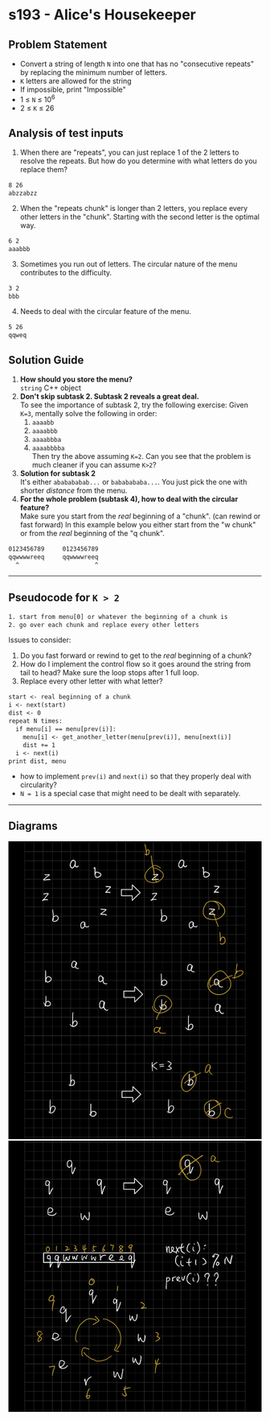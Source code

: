# s193 - Alice's Housekeeper
## Problem Statement
- Convert a string of length `N` into one that has no "consecutive repeats" by replacing the minimum number of letters.
- `K` letters are allowed for the string
- If impossible, print "Impossible"
- 1 ≤ `N` ≤ 10<sup>6</sup>
- 2 ≤ `K` ≤ 26

## Analysis of test inputs
1. When there are "repeats", you can just replace 1 of the 2 letters to resolve the repeats. But how do you determine with what letters do you replace them?<br>
```
8 26
abzzabzz
```
2. When the "repeats chunk" is longer than 2 letters, you replace every other letters in the "chunk". Starting with the second letter is the optimal way.<br>
```
6 2
aaabbb
```
3. Sometimes you run out of letters. The circular nature of the menu contributes to the difficulty.<br>
```
3 2
bbb
```
4. Needs to deal with the circular feature of the menu.<br>
```
5 26
qqweq
```

## Solution Guide
1. **How should you store the menu?**<br>
`string` C++ object
2. **Don't skip subtask 2. Subtask 2 reveals a great deal.**<br>
To see the importance of subtask 2, try the following exercise:
Given `K=3`, mentally solve the following in order:
    1. `aaaabb`
    2. `aaaabbb`
    3. `aaaabbba`
    4. `aaaabbbba`<br>
Then try the above assuming `K=2`. Can you see that the problem is much cleaner if you can assume `K>2`?
3. **Solution for subtask 2**<br>
It's either `ababababab...` or `bababababa...`. You just pick the one with shorter *distance* from the menu. 
4. **For the whole problem (subtask 4), how to deal with the circular feature?**<br>
Make sure you start from the *real* beginning of a "chunk". (can rewind or fast forward)
In this example below you either start from the "w chunk" or from the *real* beginning of the "q chunk".
```
0123456789     0123456789
qqwwwwreeq     qqwwwwreeq
  ^                     ^
```

---

## Pseudocode for `K > 2`
```
1. start from menu[0] or whatever the beginning of a chunk is
2. go over each chunk and replace every other letters
```
Issues to consider:
1. Do you fast forward or rewind to get to the *real* beginning of a chunk?
2. How do I implement the control flow so it goes around the string from tail to head? Make sure the loop stops after 1 full loop.
3. Replace every other letter with what letter?
```
start <- real beginning of a chunk
i <- next(start)
dist <- 0
repeat N times:
  if menu[i] == menu[prev(i)]:
    menu[i] <- get_another_letter(menu[prev(i)], menu[next(i)]
    dist += 1
  i <- next(i)
print dist, menu
```
- how to implement `prev(i)` and `next(i)` so that they properly deal with circularity?
- `N = 1` is a special case that might need to be dealt with separately. 

---

## Diagrams
![](sample1-3.jpg)
![](sample4-5.jpg)
